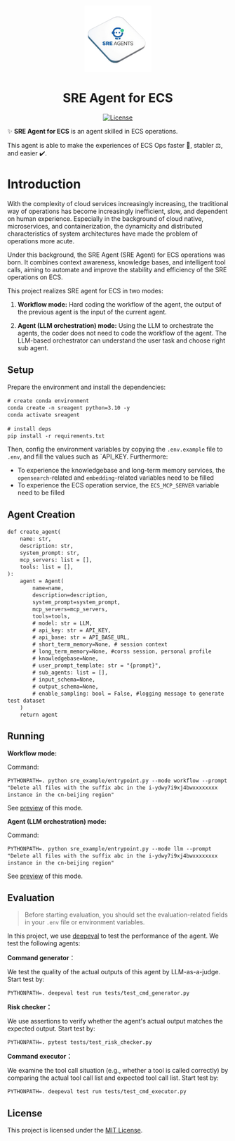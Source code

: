 <p align="center">
    <img src="assets/images/logo.png" alt="DeepEval Logo" width="30%">
</p>

<p align="center">
    <h1 align="center">SRE Agent for ECS</h1>
</p>

<p align="center">
    <a href="https://github.com/sre-agents/sre-agents-ecs/blob/main/LICENSE">
        <img alt="License" src="https://img.shields.io/badge/License-MIT-yellow.svg">
    </a>
</p>

✨ **SRE Agent for ECS** is an agent skilled in ECS operations.

This agent is able to make the experiences of ECS Ops faster 🚀, stabler ⚖️, and easier ✔️.

# Introduction

With the complexity of cloud services increasingly increasing, the traditional way of operations has become increasingly inefficient, slow, and dependent on human experience. Especially in the background of cloud native, microservices, and containerization, the dynamicity and distributed characteristics of system architectures have made the problem of operations more acute.

Under this background, the SRE Agent (SRE Agent) for ECS operations was born. It combines context awareness, knowledge bases, and intelligent tool calls, aiming to automate and improve the stability and efficiency of the SRE operations on ECS.

This project realizes SRE agent for ECS in two modes:

1. **Workflow mode:** Hard coding the workflow of the agent, the output of the previous agent is the input of the current agent.

2. **Agent (LLM orchestration) mode:** Using the LLM to orchestrate the agents, the coder does not need to code the workflow of the agent. The LLM-based orchestrator can understand the user task and choose right sub agent.

## Setup

Prepare the environment and install the dependencies:

```shell
# create conda environment
conda create -n sreagent python=3.10 -y
conda activate sreagent

# install deps
pip install -r requirements.txt
```

Then, config the environment variables by copying the `.env.example` file to `.env`, and fill the values such as `API_KEY. Furthermore:

- To experience the knowledgebase and long-term memory services, the `opensearch`-related and `embedding`-related variables need to be filled
- To experience the ECS operation service, the `ECS_MCP_SERVER` variable need to be filled

## Agent Creation
```
def create_agent(
    name: str,
    description: str,
    system_prompt: str,
    mcp_servers: list = [],
    tools: list = [],
):
    agent = Agent(
        name=name,
        description=description,
        system_prompt=system_prompt,
        mcp_servers=mcp_servers,
        tools=tools,
        # model: str = LLM,
        # api_key: str = API_KEY,
        # api_base: str = API_BASE_URL,
        # short_term_memory=None, # session context
        # long_term_memory=None, #corss session, personal profile
        # knowledgebase=None, 
        # user_prompt_template: str = "{prompt}",
        # sub_agents: list = [],
        # input_schema=None,
        # output_schema=None,
        # enable_sampling: bool = False, #logging message to generate test dataset
    )
    return agent

```

## Running

**Workflow mode:**

Command:

```shell
PYTHONPATH=. python sre_example/entrypoint.py --mode workflow --prompt "Delete all files with the suffix abc in the i-ydwy7i9xj4bwxxxxxxxx instance in the cn-beijing region"
```

See [preview](assets/images/run_workflow_mode.png) of this mode.

**Agent (LLM orchestration) mode:**

Command:

```shell
PYTHONPATH=. python sre_example/entrypoint.py --mode llm --prompt "Delete all files with the suffix abc in the i-ydwy7i9xj4bwxxxxxxxx instance in the cn-beijing region"
```

See [preview](assets/images/run_llm_mode.png) of this mode.

## Evaluation

> Before starting evaluation, you should set the evaluation-related fields in your `.env` file or environment variables. 

In this project, we use [deepeval](https://github.com/confident-ai/deepeval/) to test the performance of the agent. We test the following agents:

**Command generator**：

We test the quality of the actual outputs of this agent by LLM-as-a-judge. Start test by:

```shell
PYTHONPATH=. deepeval test run tests/test_cmd_generator.py
```

**Risk checker：**

We use assertions to verify whether the agent's actual output matches the expected output. Start test by:

```shell
PYTHONPATH=. pytest tests/test_risk_checker.py
```

**Command executor：**

We examine the tool call situation (e.g., whether a tool is called correctly) by comparing the actual tool call list and expected tool call list. Start test by:

```shell
PYTHONPATH=. deepeval test run tests/test_cmd_executor.py
```

## License

This project is licensed under the [MIT License](https://github.com/sre-agents/sre-agents-ecs/blob/main/LICENSE).
